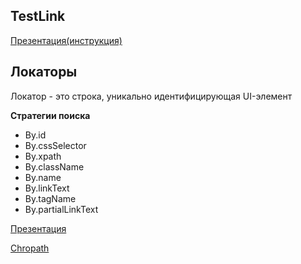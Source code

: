 ## TestLink

[Презентация(инструкция)](https://docs.google.com/presentation/d/1eMhD0TCZIrudiV1p0H6mfop2dXea-gke/edit?usp=share_link&ouid=116447005932578256378&rtpof=true&sd=true)

## Локаторы

Локатор - это строка, уникально идентифицирующая UI-элемент

**Стратегии поиска**

- By.id
- By.cssSelector
- By.xpath
- By.className
- By.name
- By.linkText
- By.tagName
- By.partialLinkText

[Презентация](https://docs.google.com/presentation/d/1Oc4M39xGCBUep3tBkWHLwUcpSzXgAKhl/edit?usp=sharing&ouid=116447005932578256378&rtpof=true&sd=true)

[Chropath](https://chromewebstore.google.com/detail/chropath/ljngjbnaijcbncmcnjfhigebomdlkcjo?pli=1)

